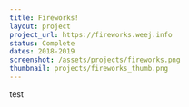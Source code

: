```yaml
---
title: Fireworks!
layout: project
project_url: https://fireworks.weej.info
status: Complete
dates: 2018-2019
screenshot: /assets/projects/fireworks.png
thumbnail: projects/fireworks_thumb.png
---
```

test